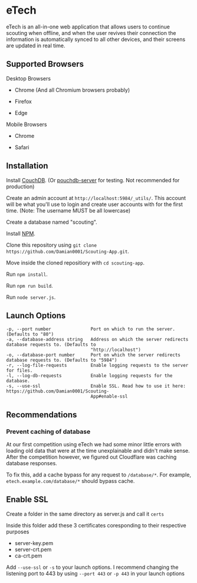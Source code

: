 # eTech
eTech is an all-in-one web application that allows users to continue scouting when offline, and when the user revives their connection the information is automatically synced to all other devices, and their screens are updated in real time.

## Supported Browsers
Desktop Browsers
* Chrome (And all Chromium browsers probably)

* Firefox

* Edge

Mobile Browsers
* Chrome

* Safari


## Installation
Install [CouchDB](https://docs.couchdb.org/en/stable/install/index.html). (Or [pouchdb-server](https://github.com/pouchdb/pouchdb-server) for testing. Not recommended for production)

Create an admin account at `http://localhost:5984/_utils/`. This account will be what you'll use to login and create user accounts with for the first time. (Note: The username MUST be all lowercase)

Create a database named "scouting".

Install [NPM](https://www.npmjs.com/get-npm).

Clone this repository using `git clone https://github.com/Damian0001/Scouting-App.git`.

Move inside the cloned repositiory with `cd scouting-app`.

Run `npm install`.

Run `npm run build`.

Run `node server.js`.

## Launch Options

```-d, --directory string          The location of the directory to stream content from. (Defaults to "dist")
-p, --port number               Port on which to run the server. (Defaults to "80")
-a, --database-address string   Address on which the server redirects database requests to. (Defaults to
                                "http://localhost")
-o, --database-port number      Port on which the server redirects database requests to. (Defaults to "5984")
-r, --log-file-requests         Enable logging requests to the server for files.
-l, --log-db-requests           Enable logging requests for the database.
-s, --use-ssl                   Enable SSL. Read how to use it here: https://github.com/Damian0001/Scouting-
                                App#enable-ssl
```

## Recommendations

### Prevent caching of database
At our first competition using eTech we had some minor little errors with loading old data that were at the time unexplainable and didn't make sense. After the competition however, we figured out Cloudflare was caching database responses.

To fix this, add a cache bypass for any request to `/database/*`. For example, `etech.example.com/database/*` should bypass cache.

## Enable SSL
Create a folder in the same directory as server.js and call it `certs`

Inside this folder add these 3 certificates coresponding to their respective purposes

- server-key.pem
- server-crt.pem
- ca-crt.pem

Add `--use-ssl` or `-s` to your launch options. I recommend changing the listening port to 443 by using `--port 443` or `-p 443` in your launch options
